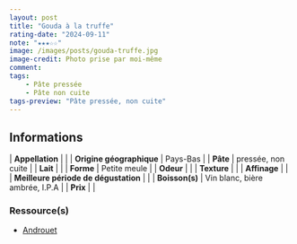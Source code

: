 ```yaml
---
layout: post
title: "Gouda à la truffe"
rating-date: "2024-09-11"
note: "★★★☆☆"
image: /images/posts/gouda-truffe.jpg
image-credit: Photo prise par moi-même
comment: 
tags:
    - Pâte pressée
    - Pâte non cuite
tags-preview: "Pâte pressée, non cuite"
---
```


## Informations

| **Appellation** |  |
| **Origine géographique** | Pays-Bas |
| **Pâte** | pressée, non cuite |
| **Lait** |  |
| **Forme** | Petite meule |
| **Odeur** |  |
| **Texture** |  |
| **Affinage** |  |
| **Meilleure période de dégustation** |  |
| **Boisson(s)** | Vin blanc, bière ambrée, I.P.A |
| **Prix** |  |

### Ressource(s)
* [Androuet](https://androuet.com/Gouda-188.html)